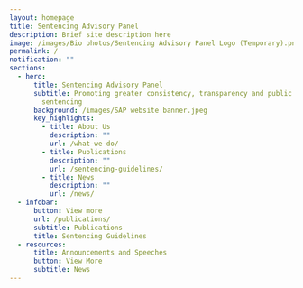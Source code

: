 ```yaml
---
layout: homepage
title: Sentencing Advisory Panel
description: Brief site description here
image: /images/Bio photos/Sentencing Advisory Panel Logo (Temporary).png
permalink: /
notification: ""
sections:
  - hero:
      title: Sentencing Advisory Panel
      subtitle: Promoting greater consistency, transparency and public awareness in
        sentencing
      background: /images/SAP website banner.jpeg
      key_highlights:
        - title: About Us
          description: ""
          url: /what-we-do/
        - title: Publications
          description: ""
          url: /sentencing-guidelines/
        - title: News
          description: ""
          url: /news/
  - infobar:
      button: View more
      url: /publications/
      subtitle: Publications
      title: Sentencing Guidelines
  - resources:
      title: Announcements and Speeches
      button: View More
      subtitle: News
---
```


